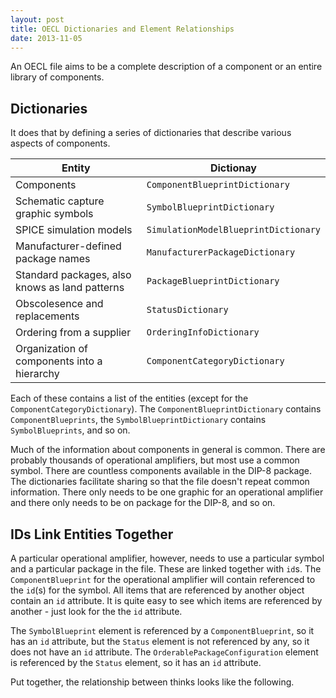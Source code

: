 ```yaml
---
layout: post
title: OECL Dictionaries and Element Relationships
date: 2013-11-05
---
```


An OECL file aims to be a complete description of a component or an entire library of components.

## Dictionaries

It does that by defining a series of dictionaries that describe various aspects of components.

Entity | Dictionay
-------|-----------
Components | `ComponentBlueprintDictionary`
Schematic capture graphic symbols | `SymbolBlueprintDictionary`
SPICE simulation models | `SimulationModelBlueprintDictionary`
Manufacturer-defined package names | `ManufacturerPackageDictionary`
Standard packages, also knows as land patterns | `PackageBlueprintDictionary`
Obscolesence and replacements | `StatusDictionary`
Ordering from a supplier | `OrderingInfoDictionary`
Organization of components into a hierarchy | `ComponentCategoryDictionary`

Each of these contains a list of the entities (except for the `ComponentCategoryDictionary`). The `ComponentBlueprintDictionary` contains `ComponentBlueprints`, the `SymbolBlueprintDictionary` contains `SymbolBlueprints`, and so on.

Much of the information about components in general is common. There are probably thousands of operational amplifiers, but most use a common symbol. There are countless components available in the DIP-8 package. The dictionaries facilitate sharing so that the file doesn't repeat common information. There only needs to be one graphic for an operational amplifier and there only needs to be on package for the DIP-8, and so on.

## IDs Link Entities Together

A particular operational amplifier, however, needs to use a particular symbol and a particular package in the file. These are linked together with `id`s. The `ComponentBlueprint` for the operational amplifier will contain referenced to the `id`(s) for the symbol. All items that are referenced by another object contain an `id` attribute. It is quite easy to see which items are referenced by another - just look for the the `id` attribute.

The `SymbolBlueprint` element is referenced by a `ComponentBlueprint`, so it has an `id` attribute, but the `Status` element is not referenced by any, so it does not have an `id` attribute. The `OrderablePackageConfiguration` element is referenced by the `Status` element, so it has an `id` attribute.

Put together, the relationship between thinks looks like the following.

[](https://s3-us-west-2.amazonaws.com/ficksworkshop/media/blog/oecl-dictionaries/oecl_relationships.png)